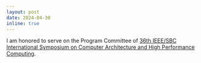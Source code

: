 ```yaml
---
layout: post
date: 2024-04-30
inline: true
---
```

I am honored to serve on the Program Committee of [36th IEEE/SBC International Symposium on Computer Architecture and High Performance Computing](https://sites.google.com/ime.usp.br/sbac2024/).

